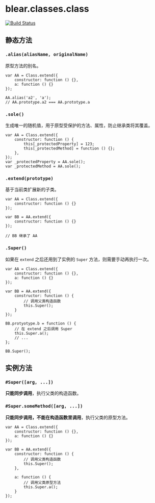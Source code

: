# blear.classes.class

[![Build Status][travis-img]][travis-url] 

[travis-img]: https://travis-ci.org/blearjs/blear.classes.class.svg?branch=master
[travis-url]: https://travis-ci.org/blearjs/blear.classes.class


## 静态方法

### `.alias(aliasName, originalName)`
原型方法的别名。
```
var AA = Class.extend({
    constructor: function () {},
    a: function () {}
});

AA.alias('a2', 'a');
// AA.prototype.a2 === AA.prototype.a
```

### `.sole()`
生成唯一的随机值，用于原型受保护的方法、属性，防止继承类将其覆盖。
```
var AA = Class.extend({
    constructor: function () {
        this[_protectedProperty] = 123;
        this[_protectedMethod] = function () {};
    },
});
var _protectedProperty = AA.sole();
var _protectedMethod = AA.sole();
```

### `.extend(prototype)` 
基于当前类扩展新的子类。
```
var AA = Class.extend({
    constructor: function () {}
});

var BB = AA.extend({
    constructor: function () {}
});

// BB 继承了 AA
```

### `.Super()`
如果在 `extend` 之后还用到了实例的 `Super` 方法，则需要手动再执行一次。

```
var AA = Class.extend({
    constructor: function () {},
    a: function () {}
});

var BB = AA.extend({
    constructor: function () {
        // 调用父类构造函数
        this.Super();
    }
});

BB.protyotype.b = function () {
    // 在 extend 之后调用 Super
    this.Super.a();
    // ...
};

BB.Super();
```

## 实例方法

### `#Super([arg, ...])`
**只能同步调用**，执行父类的构造函数。

### `#Super.someMethod([arg, ...])`
**只能同步调用，不能在构造函数里调用**，执行父类的原型方法。

```
var AA = Class.extend({
    constructor: function () {},
    a: function () {}
});

var BB = AA.extend({
    constructor: function () {
        // 调用父类构造函数
        this.Super();
    },
    
    a: function () {
        // 调用父类原型方法 
        this.Super.a();
    }
});
```
